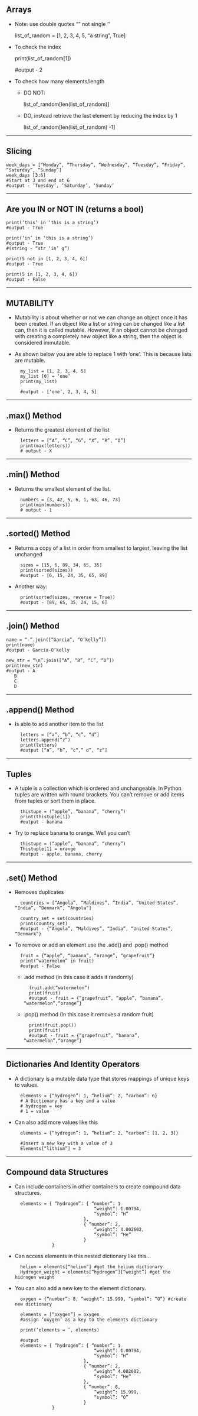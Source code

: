 
## Arrays

* Note: use double quotes “” not single ‘’

    list_of_random = [1, 2, 3, 4, 5, “a string”, True]

* To check the index

    print(list_of_random[1]) 
    
    #output - 2

* To check how many elements/length

    * DO NOT:
    
        list_of_random[len(list_of_random)]

    * DO, instead retrieve the last element by reducing the index by 1

        list_of_random[len(list_of_random) -1]

---

## Slicing

    week_days = [“Monday”, ”Thursday”, “Wednesday”, “Tuesday”, “Friday”, “Saturday”, “Sunday”]
    week_days [3:6]
    #Start at 3 and end at 6
    #output - ‘Tuesday’, ‘Saturday’, ‘Sunday’

---

## Are you IN or  NOT IN (returns a bool)

    print(‘this’ in ‘this is a string’)
    #output - True

    print(‘in’ in ‘this is a string’)
    #output - True 
    #(string - “str ‘in’ g”)

	print(5 not in [1, 2, 3, 4, 6])
	#output - True

    print(5 in [1, 2, 3, 4, 6])
	#output - False

---

## MUTABILITY
* Mutability is about whether or not we can change an object once it has been created. If an object like a list or string can be changed like a list can, then it is called mutable. However, if an object cannot be changed with creating a completely new object like a string, then the object is considered immutable.
* As shown below you are able to replace 1 with ‘one’. This is because lists are mutable.


        my_list = [1, 2, 3, 4, 5]
        my_list [0] = ‘one’
        print(my_list)

        #output - [‘one’, 2, 3, 4, 5]

---

## .max() Method

* Returns the greatest element of the list

        letters = [“A”, “C”, “G”, “X”, “R”, “D”]
        print(max(letters))
        # output - X

---

## .min() Method
* Returns the smallest element of the list.

        numbers = [3, 42, 5, 6, 1, 63, 46, 73]
        print(min(numbers))
        # output - 1

---

## .sorted() Method
* Returns a copy of a list in order from smallest to largest, leaving the list unchanged

        sizes = [15, 6, 89, 34, 65, 35]
        print(sorted(sizes))
        #output - [6, 15, 24, 35, 65, 89]

* Another way:

        print(sorted(sizes, reverse = True))
        #output - [89, 65, 35, 24, 15, 6]

---

## .join() Method

    name = “-”.join([“Garcia”, “O’kelly”])
    print(name)
    #output - Garcia-O’kelly

    new_str = “\n”.join([“A”, “B”, “C”, “D”])
    print(new_str)
    #output - A
	   B
 	   C
	   D

---

## .append() Method
* Is able to add another item to the list

        letters = [“a”, “b”, “c”, “d”]
        letters.append(“z”)
        print(letters)
        #output [“a”, “b”, “c”,” d”, “z”]

---

## Tuples
* A tuple is a collection which is ordered and unchangeable. In Python tuples are written with round brackets. You can’t remove or add items from tuples or sort them in place.

        thistupe = (“apple”, “banana”, “cherry”)
        print(thistuple[1])
        #output - banana

* Try to replace banana to orange. Well you can’t

        thistupe = (“apple”, “banana”, “cherry”)
        Thistuple[1] = orange
        #output - apple, banana, cherry

---

## .set() Method
* Removes duplicates

        countries = [“Angola”, “Maldives”, “India”, “United States”, “India”, “Denmark”, “Angola”]

        country_set = set(countries)
        print(country_set)
        #output - {“Angola”, “Maldives”, “India”, “United States”, “Denmark”}

* To remove or add an element use the .add() and .pop() method

        fruit = {“apple”, “banana”, “orange”, “grapefruit”}
        print(“watermelon” in fruit)
        #output - False


    * .add method (in this case it adds it randomly)

            fruit.add(“watermelon”)
            print(fruit)
            #output - fruit = {“grapefruit”, “apple”, “banana”, “watermelon”,“orange”}

    * .pop() method (In this case it removes a random fruit)

            print(fruit.pop())
            print(fruit)
            #output - fruit = {“grapefruit”, “banana”, “watermelon”,“orange”}

---

## Dictionaries And Identity Operators
* A dictionary is a mutable data type that stores mappings of unique keys to values.

        elements = {“hydrogen”: 1, “helium”: 2, “carbon”: 6}
        # A Dictionary has a key and a value 
        # hydrogen = key
        # 1 = value

* Can also add more values like this

        elements = {“hydrogen”: 1, “helium”: 2, “carbon”: [1, 2, 3]}

        #Insert a new key with a value of 3
        Elements[“lithium”] = 3

---

## Compound data Structures
* Can include containers in other containers to create compound data structures.

        elements = { “hydrogen”: { “number”: 1
                                    “weight”: 1.00794,
                                    “symbol”: “H” 
                                },
                                { “number”: 2,
                                    “weight”: 4.002602,
                                    “symbol”: “He” 
                                } 
                    }

* Can access elements in this nested dictionary like this...

        helium = elements[“helium”] #get the helium dictionary
        Hydrogen_weight = elements[“hydrogen”][“weight”] #get the hidrogen weight


* You can also add a new key to the element dictionary.

        oxygen = {“number”: 8, “weight”: 15.999, “symbol”: “O”} #create new dictionary

        elements = [“oxygen”] = oxygen 
        #assign ‘oxygen’ as a key to the elements dictionary

        print(‘elements = ’, elements)

        #output
        elements = { “hydrogen”: { “number”: 1
                                    “weight”: 1.00794,
                                    “symbol”: “H” 
                                },
                                { “number”: 2,
                                    “weight” 4.002602,
                                    “symbol”: “He” 
                                },
                                { “number”: 8,
                                    “weight”: 15.999,
                                    “symbol”: “O” 
                                }
                    }

